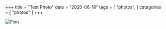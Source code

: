 +++
title = "Test Photo"
date = "2020-06-18"
tags = [
  "photos",
]
catagories = [
  "photos"
]
+++

![Finn](/Users/cameron.cox/Documents/Personal/Sites/bumbleit/static/img/dogs/Finn2.jpg)

